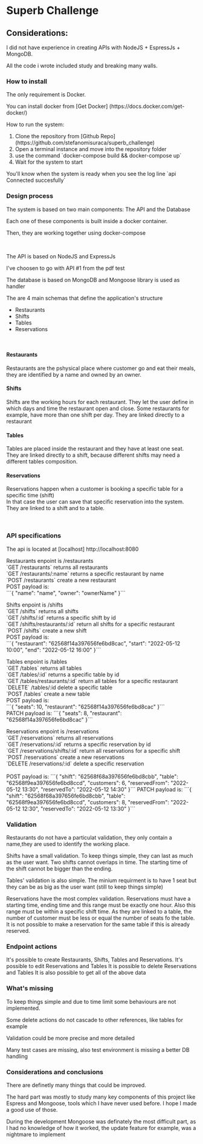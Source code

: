 <h1>Superb Challenge</h1>

<h2>Considerations:</h2>
<p>I did not have experience in creating APIs with NodeJS + EspressJs + MongoDB.</p>
<p>All the code i wrote included study and breaking many walls.</p>


<h3>How to install</h3>
<p>The only requirement is Docker.</p>
<p>You can install docker from [Get Docker] (https://docs.docker.com/get-docker/)</p>

How to run the system:
<ol>
    <li>Clone the repository from [Github Repo] (https://github.com/stefanomisuraca/superb_challenge)</li>
    <li>Open a terminal instance and move into the repository folder</li>
    <li>use the command `docker-compose build && docker-compose up`</li>
    <li>Wait for the system to start</li>
</ol>

<p>You'll know when the system is ready when you see the log line `api Connected succesfully`</p>


<h3>Design process</h3>

<p>The system is based on two main components: The API and the Database</p>
<p>Each one of these components is built inside a docker container.</p>
<p>Then, they are working together using docker-compose</p>
</br>
<p>The API is based on NodeJS and ExpressJs</p>

<p>I've choosen to go with API #1 from the pdf test</p>
<p>The database is based on MongoDB and Mongoose library is used as handler</p>
<p>The are 4 main schemas that define the application's structure</p>

<ul>
    <li>Restaurants</li>
    <li>Shifts</li>
    <li>Tables</li>
    <li>Reservations</li>
</ul>
</br>

<h4>Restaurants</h4>
<p>Restaurants are the pshysical place where customer go and eat their meals, they are identified by a name and owned by an owner.</p>

<h4>Shifts</h4>
<p>Shifts are the working hours for each restaurant. They let the user define in which days and time the restaurant open and close. Some restaurants for example, have more than one shift per day. They are linked directly to a restaurant</p>

<h4>Tables</h4>
<p>Tables are placed inside the restaurant and they have at least one seat.
</br>They are linked directly to a shift, because different shifts may need a different tables composition.
</p>
<h4>Reservations</h4>
<p>Reservations happen when a customer is booking a specific table for a specific time (shift)
</br> In that case the user can save that specific reservation into the system.
They are linked to a shift and to a table.
</p>
</br>

<h3>API specifications</h3>
<p>
The api is located at [localhost] http://localhost:8080</p>

</p>
Restaurants enpoint is /restaurants </br>
`GET /restaurants` returns all restaurants </br>
`GET /restaurants/:name` returns a specific restaurant by name </br>
`POST /restaurants` create a new restaurant </br>
POST payload is: </br>
```{   
    "name": "name",
    "owner": "ownerName"
}```
</p>
<p>
Shifts enpoint is /shifts </br>
`GET /shifts` returns all shifts</br>
`GET /shifts/:id` returns a specific shift by id</br>
`GET /shifts/restaurants/:id` return all shifts for a specific restaurant</br>
`POST /shifts` create a new shift</br>
POST payload is:</br>
```{
    "restaurant": "62568f14a397656fe6bd8cac",
    "start": "2022-05-12 10:00",
    "end": "2022-05-12 16:00"
}```
</p>
<p>
Tables enpoint is /tables </br>
`GET /tables` returns all tables </br>
`GET /tables/:id` returns a specific table by id</br>
`GET /tables/restaurants/:id` return all tables for a specific restaurant</br>
`DELETE` /tables/:id delete a specific table</br>
`POST /tables` create a new table</br>
POST payload is:</br>
```{
    "seats": 10,
    "restaurant": "62568f14a397656fe6bd8cac"
}```
</br>
PATCH payload is:
```{
    "seats": 8,
    "restaurant": "62568f14a397656fe6bd8cac"
}```
</p>
<p>
Reservations enpoint is /reservations </br>
`GET /reservations` returns all reservations</br>
`GET /reservations/:id` returns a specific reservation by id</br>
`GET /reservations/shifts/:id` return all reservations for a specific shift</br>
`POST /reservations` create a new reservations</br>
`DELETE /reservations/:id` delete a specific reservation</br>
</br>
POST payload is:
```{
    "shift": "62568f68a397656fe6bd8cbb",
    "table": "62568f9ea397656fe6bd8ccd",
    "customers": 6,
    "reservedFrom": "2022-05-12 13:30",
    "reservedTo": "2022-05-12 14:30"
}```
PATCH payload is:
```{
    "shift": "62568f68a397656fe6bd8cbb",
    "table": "62568f9ea397656fe6bd8ccd",
    "customers": 8,
    "reservedFrom": "2022-05-12 12:30",
    "reservedTo": "2022-05-12 13:30"
}```
</p>

<h3>Validation</h3>

<p>Restaurants do not have a particulat validation, they only contain a name,they are used to identify the working place.</p>
<p>Shifts have a small validation. To keep things simple, they can last as much as the user want. Two shifts cannot overlaps in time. The starting time of the shift cannot be bigger than the ending.</p>
<p>Tables' validation is also simple. The minium requirment is to have 1 seat but they can be as big as the user want (still to keep things simple)</p>
<p>Reservations have the most complex validation.
Reservations must have a starting time, ending time and this range must be exactly one hour.
Also this range must be within a specific shift time.
As they are linked to a table, the number of customer must be less or equal the number of seats fo the table.
It is not possible to make a reservation for the same table if this is already reserved.
</p>


<h3>Endpoint actions</h3>
<p>
It's possible to create Restaurants, Shifts, Tables and Reservations.
It's possible to edit Reservations and Tables
It is possible to delete Reservations and Tables
It is also possible to get all of the above data
</p>


<h3>What's missing</h3>
<p>To keep things simple and due to time limit some behaviours are not implemented.</p>
<p>Some delete actions do not cascade to other references, like tables for example</p>
<p>Validation could be more precise and more detailed</p>
<p>Many test cases are missing, also test environment is missing a better DB handling</p>

<h3>Considerations and conclusions</h3>
<p>There are definetly many things that could be improved.</p>
<p>The hard part was mostly to study many key components of this project like Espress and Mongoose, tools which I have never used before. I hope I made a good use of those.</p>
<p>During the development Mongoose was definately the most difficult part, as I had no knowledge of how it worked, the update feature for example, was a nightmare to implement</p>

